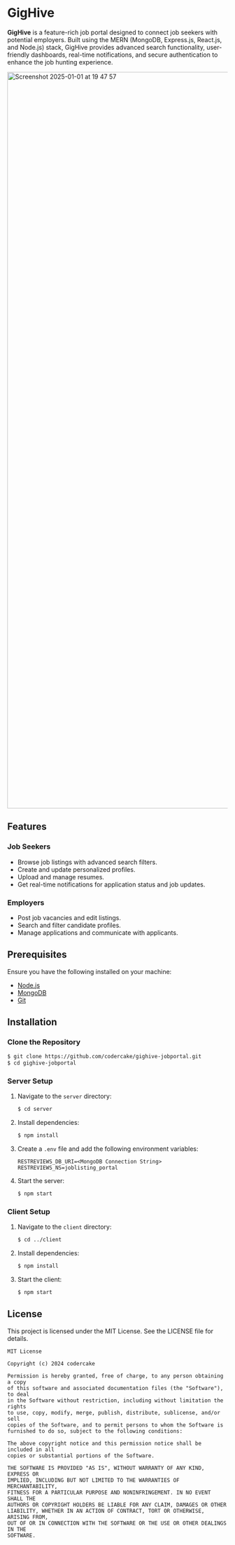 # GigHive

**GigHive** is a feature-rich job portal designed to connect job seekers with potential employers. Built using the MERN (MongoDB, Express.js, React.js, and Node.js) stack, GigHive provides advanced search functionality, user-friendly dashboards, real-time notifications, and secure authentication to enhance the job hunting experience.

<img width="1680" alt="Screenshot 2025-01-01 at 19 47 57" src="https://github.com/user-attachments/assets/27d226df-1f4b-4dfc-beaf-2fb7e2f17acd" />

## Features

### Job Seekers
- Browse job listings with advanced search filters.
- Create and update personalized profiles.
- Upload and manage resumes.
- Get real-time notifications for application status and job updates.

### Employers
- Post job vacancies and edit listings.
- Search and filter candidate profiles.
- Manage applications and communicate with applicants.

## Prerequisites

Ensure you have the following installed on your machine:
- [Node.js](https://nodejs.org/)
- [MongoDB](https://www.mongodb.com/)
- [Git](https://git-scm.com/)

## Installation

### Clone the Repository
```bash
$ git clone https://github.com/codercake/gighive-jobportal.git
$ cd gighive-jobportal
```

### Server Setup
1. Navigate to the `server` directory:
   ```bash
   $ cd server
   ```
2. Install dependencies:
   ```bash
   $ npm install
   ```
3. Create a `.env` file and add the following environment variables:
   ```env
   RESTREVIEWS_DB_URI=<MongoDB Connection String>
   RESTREVIEWS_NS=joblisting_portal
   ```
4. Start the server:
   ```bash
   $ npm start
   ```

### Client Setup
1. Navigate to the `client` directory:
   ```bash
   $ cd ../client
   ```
2. Install dependencies:
   ```bash
   $ npm install
   ```
3. Start the client:
   ```bash
   $ npm start
   ```

## License

This project is licensed under the MIT License. See the LICENSE file for details.

```text
MIT License

Copyright (c) 2024 codercake

Permission is hereby granted, free of charge, to any person obtaining a copy
of this software and associated documentation files (the "Software"), to deal
in the Software without restriction, including without limitation the rights
to use, copy, modify, merge, publish, distribute, sublicense, and/or sell
copies of the Software, and to permit persons to whom the Software is
furnished to do so, subject to the following conditions:

The above copyright notice and this permission notice shall be included in all
copies or substantial portions of the Software.

THE SOFTWARE IS PROVIDED "AS IS", WITHOUT WARRANTY OF ANY KIND, EXPRESS OR
IMPLIED, INCLUDING BUT NOT LIMITED TO THE WARRANTIES OF MERCHANTABILITY,
FITNESS FOR A PARTICULAR PURPOSE AND NONINFRINGEMENT. IN NO EVENT SHALL THE
AUTHORS OR COPYRIGHT HOLDERS BE LIABLE FOR ANY CLAIM, DAMAGES OR OTHER
LIABILITY, WHETHER IN AN ACTION OF CONTRACT, TORT OR OTHERWISE, ARISING FROM,
OUT OF OR IN CONNECTION WITH THE SOFTWARE OR THE USE OR OTHER DEALINGS IN THE
SOFTWARE.
```

